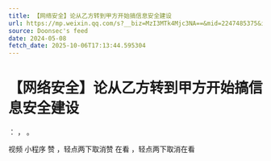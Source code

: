 ```yaml
---
title: 【网络安全】论从乙方转到甲方开始搞信息安全建设
url: https://mp.weixin.qq.com/s?__biz=MzI3MTk4Mjc3NA==&mid=2247485375&idx=1&sn=127b8e8d7416d1667b6dfcdcee8d1235
source: Doonsec's feed
date: 2024-05-08
fetch_date: 2025-10-06T17:13:44.595304
---
```


# 【网络安全】论从乙方转到甲方开始搞信息安全建设

：
，
。

视频
小程序
赞
，轻点两下取消赞
在看
，轻点两下取消在看